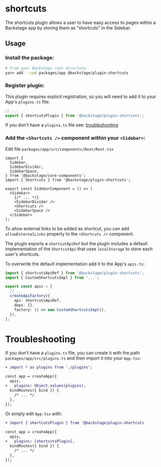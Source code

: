 # shortcuts

The shortcuts plugin allows a user to have easy access to pages within a Backstage app by storing them as "shortcuts" in the Sidebar.

## Usage

### Install the package:

```bash
# From your Backstage root directory
yarn add --cwd packages/app @backstage/plugin-shortcuts
```

### Register plugin:

This plugin requires explicit registration, so you will need to add it to your App's `plugins.ts` file:

```ts
// ...
export { shortcutsPlugin } from '@backstage/plugin-shortcuts';
```

If you don't have a `plugins.ts` file see: [troubleshooting](#troubleshooting)

### Add the `<Shortcuts />` component within your `<Sidebar>`:

Edit file `packages/app/src/components/Root/Root.tsx`

```tsx
import {
  Sidebar,
  SidebarDivider,
  SidebarSpace,
} from '@backstage/core-components';
import { Shortcuts } from '@backstage/plugin-shortcuts';

export const SidebarComponent = () => (
  <Sidebar>
    {/* ... */}
    <SidebarDivider />
    <Shortcuts />
    <SidebarSpace />
  </Sidebar>
);
```

To allow external links to be added as shortcut, you can add `allowExternalLinks` property to the `<Shortcuts />` component.

The plugin exports a `shortcutApiRef` but the plugin includes a default implementation of the `ShortcutApi` that uses `localStorage` to store each user's shortcuts.

To overwrite the default implementation add it to the App's `apis.ts`:

```ts
import { shortcutsApiRef } from '@backstage/plugin-shortcuts';
import { CustomShortcutsImpl } from '...';

export const apis = [
  // ...
  createApiFactory({
    api: shortcutsApiRef,
    deps: {},
    factory: () => new CustomShortcutsImpl(),
  }),
];
```

# Troubleshooting

If you don't have a `plugins.ts` file, you can create it with the path `packages/app/src/plugins.ts` and then import it into your `App.tsx`:

```diff
+ import * as plugins from './plugins';

const app = createApp({
  apis,
+   plugins: Object.values(plugins),
  bindRoutes({ bind }) {
    /* ... */
  },
});
```

Or simply edit `App.tsx` with:

```diff
+ import { shortcutsPlugin } from '@backstage/plugin-shortcuts

const app = createApp({
  apis,
+   plugins: [shortcutsPlugin],
  bindRoutes({ bind }) {
    /* ... */
  },
});
```
